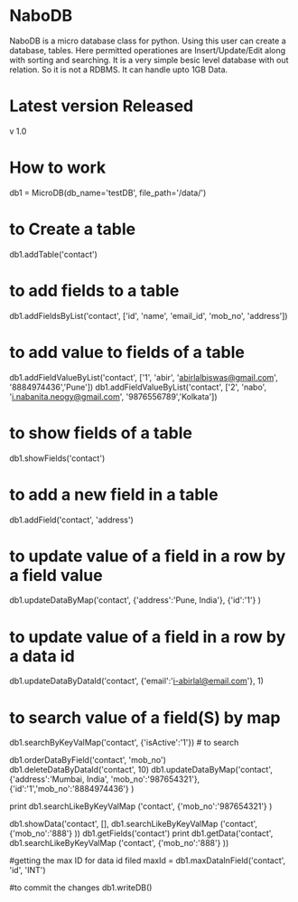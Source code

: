 # NaboDB
NaboDB is a micro database class for python. Using this user can create a database, tables. Here permitted operationes are Insert/Update/Edit along with sorting and searching. It is a very simple besic level database with out relation. So it is not a RDBMS.
It can handle upto 1GB Data.

# Latest version Released
v 1.0

# How to work

db1 = MicroDB(db_name='testDB', file_path='/data/')

# to Create a table
db1.addTable('contact')

# to add fields to a table
db1.addFieldsByList('contact', ['id', 'name', 'email_id', 'mob_no', 'address'])

# to add value to fields of a table
db1.addFieldValueByList('contact', ['1', 'abir', 'abirlalbiswas@gmail.com', '8884974436','Pune'])
db1.addFieldValueByList('contact', ['2', 'nabo', 'i.nabanita.neogy@gmail.com', '9876556789','Kolkata'])

# to show fields of a table
db1.showFields('contact')    

# to add a new field in a table
db1.addField('contact', 'address') 

# to update value of a field in a row by a field value
db1.updateDataByMap('contact', {'address':'Pune, India'}, {'id':'1'} )

# to update value of a field in a row by a data id
db1.updateDataByDataId('contact', {'email':'i-abirlal@email.com'}, 1)

# to search value of a field(S) by map
db1.searchByKeyValMap('contact', {'isActive':'1'})  # to search 


db1.orderDataByField('contact', 'mob_no')
db1.deleteDataByDataId('contact', 10)
db1.updateDataByMap('contact', {'address':'Mumbai, India', 'mob_no':'987654321'}, {'id':'1','mob_no':'8884974436'} )

print db1.searchLikeByKeyValMap ('contact', {'mob_no':'987654321'} )

db1.showData('contact', [], db1.searchLikeByKeyValMap ('contact', {'mob_no':'888'} ))
db1.getFields('contact')
print db1.getData('contact',  db1.searchLikeByKeyValMap ('contact', {'mob_no':'888'} ))

#getting the max ID for data id filed 
maxId = db1.maxDataInField('contact', 'id', 'INT')

#to commit the changes 
db1.writeDB()
